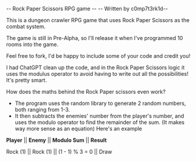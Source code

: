 -- Rock Paper Scissors RPG game --
-- Written by c0mp7t3rk1d-- 

This is a dungeon crawler RPG game that uses Rock Paper Scissors as the combat system.

The game is still in Pre-Alpha, so I'll release it when I've programmed 10 rooms into the game.

Feel free to fork, I'd be happy to include some of your code and credit you!

I had ChatGPT clean up the code, and in the Rock Paper Scissors logic it uses the modulus operator to avoid having to write out all the possibilities! It's pretty smart.

How does the maths behind the Rock Paper scissors even work?
- The program uses the random library to generate 2 random numbers, both ranging from 1-3.
- It then subtracts the enemies' number from the player's number, and uses the modulo operator to find the remainder of the sum. (It makes way more sense as an equation)
Here's an example

**Player** || **Enemy** || **Modulo Sum** || **Result**

Rock (1) ||	Rock (1) ||	(1 - 1) % 3 = 0 ||	Draw
